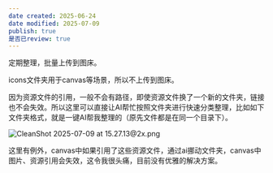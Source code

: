 ```yaml
---
date created: 2025-06-24
date modified: 2025-07-09
publish: true
是否已review: true
---
```


定期整理，批量上传到图床。

icons文件夹用于canvas等场景，所以不上传到图床。

因为资源文件的引用，一般不会有路径，即使资源文件换了一个新的文件夹，链接也不会失效。所以这里可以直接让AI帮忙按照文件夹进行快速分类整理，比如如下文件夹格式，就是一键AI帮我整理的（原先文件都是在同一个目录下）。

![CleanShot 2025-07-09 at 15.27.13@2x.png](https://pub-pic.oldwinter.top/2025/07/6c582ac8518bca19bb41307dc4e361ad.png)

这里有例外，canvas中如果引用了这些资源文件，通过ai挪动文件夹，canvas中图片、资源引用会失效，这令我很头痛，目前没有优雅的解决方案。
